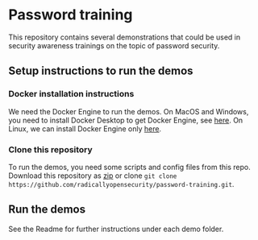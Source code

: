 # Password training
This repository contains several demonstrations that could be used in security awareness trainings on the topic of password security.

## Setup instructions to run the demos

### Docker installation instructions
We need the Docker Engine to run the demos. On MacOS and Windows, you need to install Docker Desktop to get Docker Engine, see [here](https://docs.docker.com/desktop/). On Linux, we can install Docker Engine only [here](https://docs.docker.com/engine/install/).

### Clone this repository
To run the demos, you need some scripts and config files from this repo. Download this repository as [zip](https://github.com/radicallyopensecurity/password-training/archive/refs/heads/master.zip) or clone `git clone https://github.com/radicallyopensecurity/password-training.git`. 

## Run the demos

See the Readme for further instructions under each demo folder.


